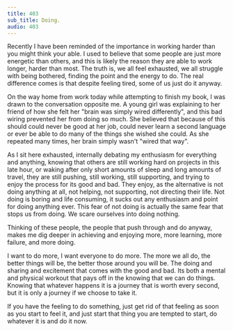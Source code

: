 ```yaml
---
title: 403
sub_title: Doing.
audio: 403
---
```


Recently I have been reminded of the importance in working harder than you might think your able. I used to believe that some people are just more energetic than others, and this is likely the reason they are able to work longer, harder than most. The truth is, we all feel exhausted, we all struggle with being bothered, finding the point and the energy to do. The real difference comes is that despite feeling tired, some of us just do it anyway. 

On the way home from work today while attempting to finish my book, I was drawn to the conversation opposite me. A young girl was explaining to her friend of how she felt her "brain was simply wired differently", and this bad wiring prevented her from doing so much. She believed that because of this should could never be good at her job, could never learn a second language or ever be able to do many of the things she wished she could. As she repeated many times, her brain simply wasn't "wired that way".

As I sit here exhausted, internally debating my enthusiasm for everything and anything, knowing that others are still working hard on projects in this late hour, or waking after only short amounts of sleep and long amounts of travel, they are still pushing, still working, still supporting, and trying to enjoy the process for its good and bad. They enjoy, as the alternative is not doing anything at all, not helping, not supporting, not directing their life. Not doing is boring and life consuming, it sucks out any enthusiasm and point for doing anything ever. This fear of not doing is actually the same fear that stops us from doing. We scare ourselves into doing nothing. 

Thinking of these people, the people that push through and do anyway, makes me dig deeper in achieving and enjoying more, more learning, more failure, and more doing.

I want to do more, I want everyone to do more. The more we all do, the better things will be, the better those around you will be. The doing and sharing and excitement that comes with the good and bad. Its both a mental and physical workout that pays off in the knowing that we can do things. Knowing that whatever happens it is a journey that is worth every second, but it is only a journey if we choose to take it.

If you have the feeling to do something, just get rid of that feeling as soon as you start to feel it, and just start that thing you are tempted to start, do whatever it is and do it now.